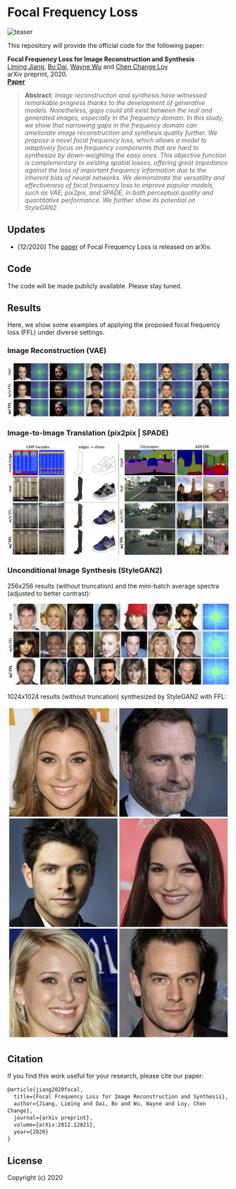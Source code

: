 # Focal Frequency Loss

![teaser](resources/teaser.jpg)

This repository will provide the official code for the following paper:

**Focal Frequency Loss for Image Reconstruction and Synthesis**<br>
[Liming Jiang](https://liming-jiang.com/), [Bo Dai](http://daibo.info/), [Wayne Wu](https://wywu.github.io/) and [Chen Change Loy](http://personal.ie.cuhk.edu.hk/~ccloy/)<br>
arXiv preprint, 2020.<br>
[**Paper**](https://arxiv.org/abs/2012.12821)
> **Abstract:** *Image reconstruction and synthesis have witnessed remarkable progress thanks to the development of generative models. Nonetheless, gaps could still exist between the real and generated images, especially in the frequency domain. In this study, we show that narrowing gaps in the frequency domain can ameliorate image reconstruction and synthesis quality further. We propose a novel focal frequency loss, which allows a model to adaptively focus on frequency components that are hard to synthesize by down-weighting the easy ones. This objective function is complementary to existing spatial losses, offering great impedance against the loss of important frequency information due to the inherent bias of neural networks. We demonstrate the versatility and effectiveness of focal frequency loss to improve popular models, such as VAE, pix2pix, and SPADE, in both perceptual quality and quantitative performance. We further show its potential on StyleGAN2.*

## Updates

- [12/2020] The [paper](https://arxiv.org/abs/2012.12821) of Focal Frequency Loss is released on arXiv.

## Code

The code will be made publicly available. Please stay tuned.

## Results

Here, we show some examples of applying the proposed focal frequency loss (FFL) under diverse settings.

### Image Reconstruction (VAE)

![reconvae](resources/reconvae.jpg)

### Image-to-Image Translation (pix2pix | SPADE)

![consynI2I](resources/consynI2I.jpg)

### Unconditional Image Synthesis (StyleGAN2)

256x256 results (without truncation) and the mini-batch average spectra (adjusted to better contrast):

![unsynsg2res256](resources/unsynsg2res256.jpg)

1024x1024 results (without truncation) synthesized by StyleGAN2 with FFL:

![unsynsg2res1024](resources/unsynsg2res1024.jpg)


## Citation

If you find this work useful for your research, please cite our paper:

```
@article{jiang2020focal,
  title={Focal Frequency Loss for Image Reconstruction and Synthesis},
  author={Jiang, Liming and Dai, Bo and Wu, Wayne and Loy, Chen Change},
  journal={arXiv preprint},
  volume={arXiv:2012.12821},
  year={2020}
}
```

## License

Copyright (c) 2020
